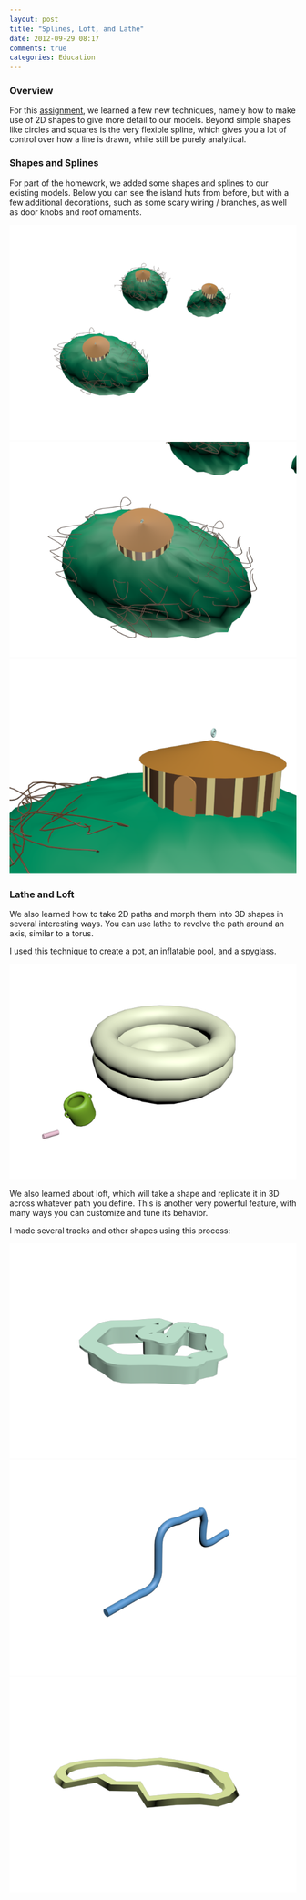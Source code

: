 ```yaml
---
layout: post
title: "Splines, Loft, and Lathe"
date: 2012-09-29 08:17
comments: true
categories: Education
---
```


### Overview

For this [assignment][a3], we learned a few new techniques, namely how to make
use of 2D shapes to give more detail to our models.  Beyond simple shapes like
circles and squares is the very flexible spline, which gives you a lot of
control over how a line is drawn, while still be purely analytical.

### Shapes and Splines

For part of the homework, we added some shapes and splines to our existing
models.  Below you can see the island huts from before, but with a few
additional decorations, such as some scary wiring / branches, as well as door
knobs and roof ornaments.

![Env 1][env-ss1]
![Env 2][env-ss2]
![Env 3][env-ss3]

### Lathe and Loft

We also learned how to take 2D paths and morph them into 3D shapes in several
interesting ways.  You can use lathe to revolve the path around an axis, similar
to a torus.

I used this technique to create a pot, an inflatable pool, and a spyglass.

![Lathe][lathe]

We also learned about loft, which will take a shape and replicate it in 3D
across whatever path you define.  This is another very powerful feature, with
many ways you can customize and tune its behavior.

I made several tracks and other shapes using this process:

![Loft 1][loft1]
![Loft 2][loft2]
![Loft 3][loft3]

[a3]: http://viscom3d.blogspot.com/2012/09/spline-modeling-and-compound-objects.html
[env-ss1]: /images/posts/env-ss1.png
[env-ss2]: /images/posts/env-ss2.png
[env-ss3]: /images/posts/env-ss3.png
[lathe]: /images/posts/lathe.png
[loft1]: /images/posts/loft1.png
[loft2]: /images/posts/loft2.png
[loft3]: /images/posts/loft3.png
